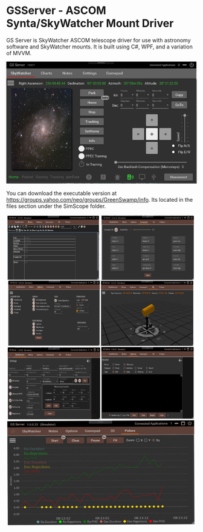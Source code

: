 # GSServer - ASCOM Synta/SkyWatcher Mount Driver
GS Server is SkyWatcher ASCOM telescope driver for use with astronomy software and SkyWatcher mounts.  It is built using C#, WPF, and a variation of MVVM.  

![Alt text](Docs/GSServer.jpg?raw=true "GSServer")

You can download the executable version at https://groups.yahoo.com/neo/groups/GreenSwamp/info.  Its located in the files section under the SimScope folder.

![Alt text](Docs/GSScreens.jpg?raw=true "GSScreens")

